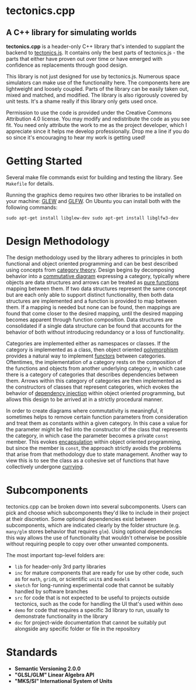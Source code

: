 # tectonics.cpp
## A C++ library for simulating worlds

**tectonics.cpp** is a header-only C++ library that's intended to supplant the backend to [tectonics.js](http://davidson16807.github.io/tectonics.js/). It contains only the best parts of tectonics.js - the parts that either have proven out over time or have emerged with confidence as replacements through good design. 

This library is not just designed for use by tectonics.js. Numerous space simulators can make use of the functionality here. The components here are lightweight and loosely coupled. Parts of the library can be easily taken out, mixed and matched, and modified. The library is also rigorously covered by unit tests. It's a shame really if this library only gets used once. 

Permission to use the code is provided under the Creative Commons Attribution 4.0 license. You may modify and redistribute the code as you see fit. You need only attribute the work to me as the project developer, which I appreciate since it helps me develop professionally. Drop me a line if you do so since it's encouraging to hear my work is getting used! 

# Getting Started
Several make file commands exist for building and testing the library. See `Makefile` for details. 

Running the graphics demo requires two other libraries to be installed on your machine: [GLEW](http://glew.sourceforge.net/) and [GLFW](https://www.glfw.org/). On Ubuntu you can install both with the following commands:

`
sudo apt-get install libglew-dev
sudo apt-get install libglfw3-dev
`

# Design Methodology
The design methodology used by the library adheres to principles in both functional and object oriented programming and can be best described using concepts from [category theory](https://en.wikipedia.org/wiki/Category_theory). Design begins by decomposing behavior into a [commutative diagram](https://en.wikipedia.org/wiki/Commutative_diagram) expressing a category, typically where objects are data structures and arrows can be treated as [pure functions](https://en.wikipedia.org/wiki/Pure_function) mapping between them. If two data structures represent the same concept but are each only able to support distinct functionality, then both data structures are implemented and a function is provided to map between them. If a mapping is needed but none can be found, then mappings are found that come closer to the desired mapping, until the desired mapping becomes apparent through function composition. Data structures are consolidated if a single data structure can be found that accounts for the behavior of both without introducing redundancy or a loss of functionality. 

Categories are implemented either as namespaces or classes. If the category is implemented as a class, then object oriented [polymorphism](https://en.wikipedia.org/wiki/Polymorphism_(computer_science)) provides a natural way to implement [functors](https://en.wikipedia.org/wiki/Functor) between categories. Oftentimes, the implementation of a category rests on the composition of the functions and objects from another underlying category, in which case there is a category of categories that describes dependencies between them. Arrows within this category of categories are then implemented as the constructors of classes that represent categories, which evokes the behavior of [dependency injection](https://en.wikipedia.org/wiki/Dependency_injection) within object oriented programming, but allows this design to be arrived at in a strictly procedural manner. 

In order to create diagrams where commutativity is meaningful, it sometimes helps to remove certain function parameters from consideration and treat them as constants within a given category. In this case a value for the parameter might be fed into the constructor of the class that represents the category, in which case the parameter becomes a private `const` member. This evokes [encapsulation](https://en.wikipedia.org/wiki/Encapsulation_(computer_programming)) within object oriented programming, but since the member is `const`, the approach strictly avoids the problems that arise from that methodology due to state management. Another way to view this is to see the class as a cohesive set of functions that have collectively undergone [currying](https://en.wikipedia.org/wiki/Currying). 

# Subcomponents
tectonics.cpp can be broken down into several subcomponents. Users can pick and choose which subcomponents they'd like to include in their project at their discretion. Some optional dependencies exist between subcomponents, which are indicated clearly by the folder structure (e.g. `many/glm` stores behavior that requires `glm`). Using optional dependencies this way allows the use of functionality that wouldn't otherwise be possible without requiring people to copy over other unwanted components. 

The most important top-level folders are:

* `lib` for header-only 3rd party libraries
* `inc` for mature components that are ready for use by other code, such as for `math`, `grid`s, or scientific `unit`s and `model`s
* `sketch` for long-running experimental code that cannot be suitably handled by software branches
* `src` for code that is not expected to be useful to projects outside tectonics, such as the code for handling the UI that's used within `demo`
* `demo` for code that requires a specific 3d library to run, usually to demonstrate functionality in the library
* `doc` for project-wide documentation that cannot be suitably put alongside any specific folder or file in the repository

# Standards
* **Semantic Versioning 2.0.0**
* **"GLSL/GLM" Linear Algebra API**
* **"MKS/SI" International System of Units**
